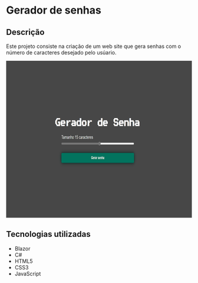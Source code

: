 <h1>Gerador de senhas</h1>
<h2>Descrição</h2>
<p>Este projeto consiste na criação de um web site que gera senhas com o número de caracteres desejado pelo usúario.</p>
<img height="425" width="900" src="https://github.com/FelipeCostaq/Gerador_Senha/blob/master/generator_password.png?raw=true" alt="Imagem do Site Gerador de Senhas">
<h2>Tecnologias utilizadas</h2>
<ul>
  <li>Blazor</li>
  <li>C#</li>
  <li>HTML5</li>
  <li>CSS3</li>
  <li>JavaScript</li>
</ul>
